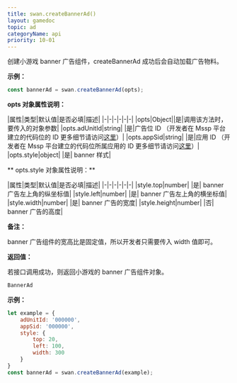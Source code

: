 ```yaml
---
title: swan.createBannerAd()
layout: gamedoc
topic: ad
categoryName: api
priority: 10-01
---
```



创建小游戏 banner 广告组件，createBannerAd 成功后会自动加载广告物料。

**示例：**

```js
const bannerAd = swan.createBannerAd(opts);
```
**opts 对象属性说明：**

|属性|类型|默认值|是否必填|描述|
|-|-|-|-|-|-|
|opts|Object||是|调用该方法时，要传入的对象参数|
|opts.adUnitId|string| |是|广告位 ID （开发者在 Mssp 平台建立的代码位的 ID 更多细节请访问[这里](/introduction/flow_open/flow_open)）|
|opts.appSid|string| |是|应用 ID （开发者在 Mssp 平台建立的代码位所属应用的 ID 更多细节请访问[这里](/introduction/flow_open/flow_open)）|
|opts.style|object| |是| banner 样式|

** opts.style 对象属性说明：**

|属性|类型|默认值|是否必填|描述|
|-|-|-|-|-|-|
|style.top|number| |是| banner 广告左上角的纵坐标值|
|style.left|number| |是| banner 广告左上角的横坐标值|
|style.width|number| |是| banner 广告的宽度|
|style.height|number| |否| banner 广告的高度|

**备注：**

banner 广告组件的宽高比是固定值，所以开发者只需要传入 width 值即可。


**返回值：**

若接口调用成功，则返回小游戏的 banner 广告组件对象。

```js
BannerAd
```


**示例：**

```js
let example = {
    adUnitId: '000000',
    appSid: '000000',
    style: {
        top: 20,
        left: 100,
        width: 300
    }
}
const bannerAd = swan.createBannerAd(example);
```